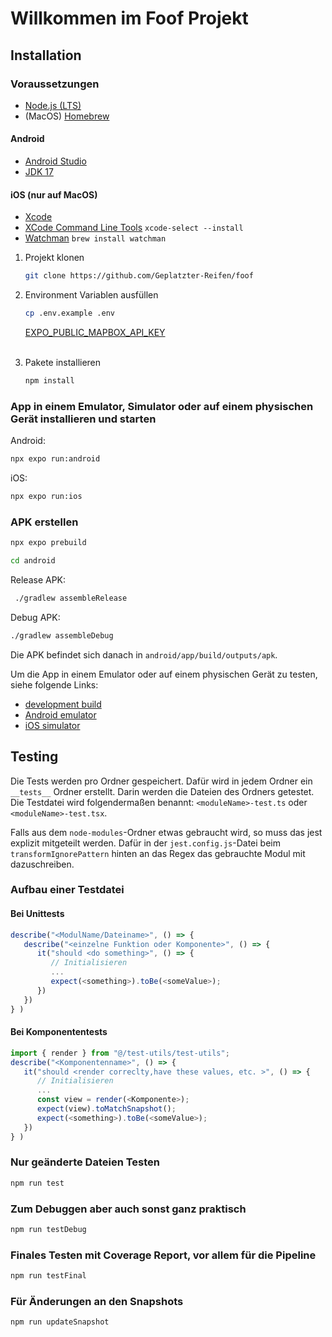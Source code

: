 # Willkommen im Foof Projekt

## Installation

### Voraussetzungen
- [Node.js (LTS)](https://nodejs.org/en/)
- (MacOS) [Homebrew](https://brew.sh/)

#### Android
- [Android Studio](https://developer.android.com/studio)
- [JDK 17](https://adoptium.net/de/temurin/releases/?version=17&package=jdk)

#### iOS (nur auf MacOS)
- [Xcode](https://apps.apple.com/us/app/xcode/id497799835)
- [XCode Command Line Tools](https://developer.apple.com/xcode/resources/) `xcode-select --install`
- [Watchman](https://facebook.github.io/watchman/docs/install#macos) `brew install watchman`

1. Projekt klonen
   ```bash
   git clone https://github.com/Geplatzter-Reifen/foof
   ```

2. Environment Variablen ausfüllen
   ```bash
   cp .env.example .env
   ```
   [EXPO_PUBLIC_MAPBOX_API_KEY](https://docs.mapbox.com/help/getting-started/access-tokens/#public-tokens)
   <br><br>

3. Pakete installieren
   ```bash
   npm install
   ```

### App in einem Emulator, Simulator oder auf einem physischen Gerät installieren und starten
   Android:
   ```bash
   npx expo run:android
   ```
   iOS:
   ```bash
   npx expo run:ios
   ```

### APK erstellen
   ```bash
   npx expo prebuild
   ```
   ```bash
   cd android
   ```
   Release APK:
   ```bash
    ./gradlew assembleRelease
   ```
   Debug APK:
   ```bash
   ./gradlew assembleDebug
   ```
Die APK befindet sich danach in `android/app/build/outputs/apk`.

Um die App in einem Emulator oder auf einem physischen Gerät zu testen, siehe folgende Links:
- [development build](https://docs.expo.dev/develop/development-builds/introduction/)
- [Android emulator](https://docs.expo.dev/workflow/android-studio-emulator/)
- [iOS simulator](https://docs.expo.dev/workflow/ios-simulator/)

## Testing
Die Tests werden pro Ordner gespeichert. Dafür wird in jedem Ordner ein `__tests__` Ordner erstellt. Darin werden die Dateien des Ordners getestet. Die Testdatei wird folgendermaßen benannt: `<moduleName>-test.ts` oder `<moduleName>-test.tsx`. 

Falls aus dem `node-modules`-Ordner etwas gebraucht wird, so muss das jest explizit mitgeteilt werden. Dafür in der `jest.config.js`-Datei beim `transformIgnorePattern` hinten an das Regex das gebrauchte Modul mit dazuschreiben. 

### Aufbau einer Testdatei
#### Bei Unittests
```typescript
describe("<ModulName/Dateiname>", () => {
   describe("<einzelne Funktion oder Komponente>", () => {
      it("should <do something>", () => {
         // Initialisieren
         ...
         expect(<something>).toBe(<someValue>);
      })
   })
} )
```

#### Bei Komponententests
```typescript
import { render } from "@/test-utils/test-utils";
describe("<Komponentenname>", () => {
   it("should <render correclty,have these values, etc. >", () => {
      // Initialisieren
      ...
      const view = render(<Komponente>);
      expect(view).toMatchSnapshot();
      expect(<something>).toBe(<someValue>);
   })
} )
```

### Nur geänderte Dateien Testen
   ```bash
   npm run test
   ```
### Zum Debuggen aber auch sonst ganz praktisch
   ```bash
   npm run testDebug
   ```
### Finales Testen mit Coverage Report, vor allem für die Pipeline
   ```bash
   npm run testFinal
   ```
### Für Änderungen an den Snapshots
   ```bash
   npm run updateSnapshot
   ```
